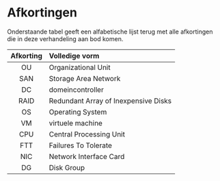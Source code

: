 # Afkortingen

Onderstaande tabel geeft een alfabetische lijst terug met alle afkortingen die in deze verhandeling aan bod komen.

| Afkorting | Volledige vorm |
| :---: | :--- |
| OU | Organizational Unit |
| SAN | Storage Area Network |
| DC | domeincontroller |
| RAID | Redundant Array of Inexpensive Disks |
| OS | Operating System |
| VM | virtuele machine |
| CPU | Central Processing Unit |
| FTT | Failures To Tolerate |
| NIC | Network Interface Card |
| DG | Disk Group |
